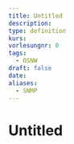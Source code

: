 ```yaml
---
title: Untitled
description: 
type: definition
kurs: 
vorlesungnr: 0
tags:
  - OSNW
draft: false
date: 
aliases:
  - SNMP
---
```

# Untitled
